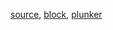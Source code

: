 [source](https://github.com/rrag/react-stockcharts/blob/master/docs/lib/charts/CandleStickChartWithAnnotation.jsx), [block](http://bl.ocks.org/rrag/46a2db7be6336500bedee27f5fa08713), [plunker](http://plnkr.co/edit/gist:46a2db7be6336500bedee27f5fa08713?p=preview)
